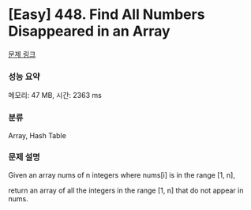 # [Easy] 448. Find All Numbers Disappeared in an Array

[문제 링크](https://leetcode.com/problems/find-all-numbers-disappeared-in-an-array/description/) 

### 성능 요약

메모리: 47 MB, 시간: 2363 ms

### 분류

Array, Hash Table

### 문제 설명

<p>Given an array nums of n integers where nums[i] is in the range [1, n],</p>
<p>return an array of all the integers in the range [1, n] that do not appear in nums.
